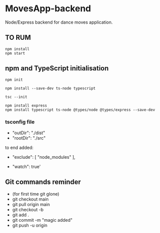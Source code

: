 # MovesApp-backend

Node/Express backend for dance moves application.

## TO RUM

```shell
npm install
npm start
```

## npm and TypeScript initialisation

```shell
npm init
```

```shell
npm install --save-dev ts-node typescript
```

```shell
tsc --init
```

```shell
npm install express
npm install typescript ts-node @types/node @types/express --save-dev
```

### tsconfig file

- "outDir": "./dist"
- "rootDir": "./src"

to end added:

- "exclude": [
  "node_modules"
  ],

- "watch": true'

## Git commands **reminder**

- (for first time git glone)
- git checkout main
- git pull origin main
- git checkout -b <new branch name>
- git add .
- git commit -m "magic added"
- git push -u origin <branch name>
